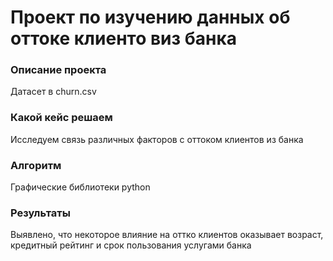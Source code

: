 # Проект по изучению данных об оттоке клиенто виз банка

### Описание проекта
Датасет в churn.csv

### Какой кейс решаем
Исследуем связь различных факторов с оттоком клиентов из банка

### Алгоритм
Графические библиотеки python


### Результаты
Выявлено, что некоторое влияние на оттко клиентов оказывает возраст, кредитный рейтинг и срок пользования услугами банка
